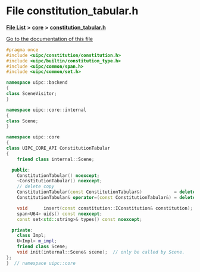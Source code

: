 

# File constitution\_tabular.h

[**File List**](files.md) **>** [**core**](dir_eca9d1283f7cad9ff89c5ab44937d4d9.md) **>** [**constitution\_tabular.h**](constitution__tabular_8h.md)

[Go to the documentation of this file](constitution__tabular_8h.md)


```C++
#pragma once
#include <uipc/constitution/constitution.h>
#include <uipc/builtin/constitution_type.h>
#include <uipc/common/span.h>
#include <uipc/common/set.h>

namespace uipc::backend
{
class SceneVisitor;
}

namespace uipc::core::internal
{
class Scene;
}

namespace uipc::core
{
class UIPC_CORE_API ConstitutionTabular
{
    friend class internal::Scene;

  public:
    ConstitutionTabular() noexcept;
    ~ConstitutionTabular() noexcept;
    // delete copy
    ConstitutionTabular(const ConstitutionTabular&)            = delete;
    ConstitutionTabular& operator=(const ConstitutionTabular&) = delete;

    void      insert(const constitution::IConstitution& constitution);
    span<U64> uids() const noexcept;
    const set<std::string>& types() const noexcept;

  private:
    class Impl;
    U<Impl> m_impl;
    friend class Scene;
    void init(internal::Scene& scene);  // only be called by Scene.
};
}  // namespace uipc::core
```


